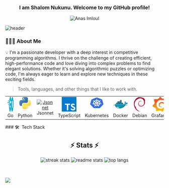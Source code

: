 <h3 align="center">I am Shalom Nukunu. Welcome to my GitHub profile!</h3>
<p align="center"> <img src="https://komarev.com/ghpvc/?username=ShalomJunior&label=Profile%20views&color=0e75b6&style=flat" alt="Anas Imloul" /> </p>

![header](https://user-images.githubusercontent.com/59575502/127335491-fdba1874-e943-4d3c-ab8c-678ffe22f8b8.png)


<h3 align="left">👨🏻‍💻  About Me</h3>

 💡 I'm a passionate developer with a deep interest in competitive programming algorithms. I thrive on the challenge of creating efficient, high-performance code and love diving into complex problems to find elegant solutions. Whether it's solving algorithmic puzzles or optimizing code, I'm always eager to learn and explore new techniques in these exciting fields.

> Tools, languages, and other things that I like to work with.

<table>
  <tr>
    <td align="center" width="96">
      <a href="#macropower-tech">
        <img src="./img/go-flat.svg" width="48" height="48" alt="Golang" />
      </a>
      <br>Go
    </td>
    <td align="center" width="96">
      <a href="#macropower-tech">
        <img src="./img/python-original.svg" width="48" height="48" alt="Python" />
      </a>
      <br>Python
    </td>
    <td align="center" width="96">
      <a href="#macropower-tech">
        <img src="https://jsonnet.org/img/isologo.svg" width="48" height="48" alt="Jsonnet" />
      </a>
      <br>Jsonnet
    </td>
    <td align="center" width="96">
      <a href="#macropower-tech">
        <img src="./img/typescript-original.svg" width="48" height="48" alt="TypeScript" />
      </a>
      <br>TypeScript
    </td>
    <td align="center" width="96">
      <a href="#macropower-tech" >
        <img src="https://raw.githubusercontent.com/cncf/artwork/master/projects/kubernetes/icon/color/kubernetes-icon-color.svg" width="48" height="48" alt="Kubernetes" />
      </a>
      <br>Kubernetes
    </td>
    <td align="center" width="96"> 
      <a href="#macropower-tech" >
        <img src="./img/docker-original.svg" width="48" height="48" alt="Docker" />
      </a>
      <br>Docker
    </td>
    <td align="center"  width="96">
      <a href="#macropower-tech">
        <img src="./img/debian-original.svg" width="48" height="48" alt="Debian" />
      </a>
      <br>Debian
    </td>
    <td align="center" width="96">
      <a href="#macropower-tech" >
        <img src="https://raw.githubusercontent.com/grafana/grafana/master/public/img/grafana_icon.svg" width="48" height="48" alt="Grafana" />
      </a>
      <br>Grafana
    </td>
  </tr>
</table>
### 🛠 &nbsp;Tech Stack

<h2 align="center">⚡ Stats ⚡</h2>
<be>

<div align="center">
  <img src="https://github-readme-streak-stats-salesp07.vercel.app/?user=ShalomJunior&count_private=true&theme=react&border_radius=10" alt="streak stats" />
  <img src="https://github-readme-stats-salesp07.vercel.app/api?username=ShalomJunior&count_private=true&show_icons=true&theme=react&rank_icon=github&border_radius=10" alt="readme stats" />
<img height="180em" src="https://github-readme-stats-salesp07.vercel.app/api/top-langs/?username=ShalomJunior&hide=HTML&langs_count=8&layout=compact&theme=react&border_radius=10&size_weight=0.5&count_weight=0.5&exclude_repo=github-readme-stats" alt="top langs" />
</div>

<br/><br/>
![](https://hit.yhype.me/github/profile?user_id=76872415)
